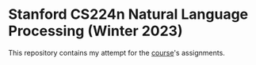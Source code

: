 # Stanford CS224n Natural Language Processing (Winter 2023)

This repository contains my attempt for the [course](https://web.stanford.edu/class/archive/cs/cs224n/cs224n.1234/index.html)'s assignments.

